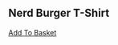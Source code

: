 ## Nerd Burger T-Shirt

[Add To Basket](/products/t-shirt-added/)

<script type="text/javascript" src="/js/t-shirt-viewed.js"></script>
